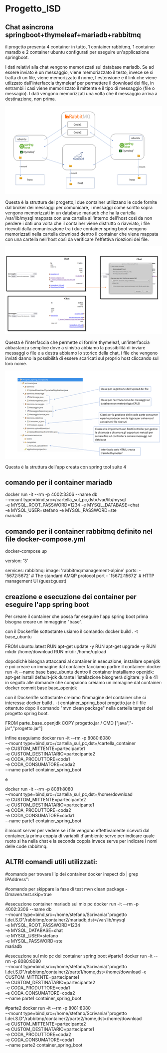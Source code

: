 # Progetto_ISD
## Chat asincrona springboot+thymeleaf+mariadb+rabbitmq
il progetto presenta 4 container in tutto, 1 container rabbitmq, 1 container maradb e 2 container ubuntu configurati per eseguire un'applicazione springboot.

I dati relativi alla chat vengono memorizzati sul database mariadb. Se ad essere inviato è un messaggio, viene memoriazzato il testo, invece se si tratta di un file, viene memorizzato il nome, l'estensione e il link che viene utlizzato dall'interfaccia thymeleaf per permettere il download dei file, in entrambi i casi viene memorizzato il mittente e il tipo di messaggio (file o messagio). I dati vengono memorizzati una volta che il messaggio arriva a destinazione, non prima.


![alt text](https://github.com/stefano-colombo/progetto_ISD/blob/main/immagini/struttura_progetto.png)

Questa è la struttura del progetto,i due container utilizzano le code fornite dal broker dei messaggi per comunicare, i messaggi come scritto sopra vengono memorizzati in un database mariadb che ha la cartella /var/lib/mysql mappata con una cartella all'interno dell'host così da non perdere i dati una volta che il container viene distrutto o riavviato, i file ricevuti dalla comunicazione tra i due container spring boot vengono memorizzati nella cartella download dentro il container che viene mappata con una cartella nell'host così da verificare l'effettiva ricezioni dei file.

![alt_text](https://github.com/stefano-colombo/progetto_ISD/blob/main/immagini/chat_spring_boot.png)

Questa è l'interfaccia che permette di fornire thymeleaf, un'interfaccia abbastanza semplice dove a sinistra abbiamo la possibilità di inviare messaggi o file e a destra abbiamo lo storico della chat, i file che vengono inviati danno la possibilità di essere scaricati sul proprio host cliccando sul loro nome.

![alt_text](https://github.com/stefano-colombo/progetto_ISD/blob/main/immagini/struttura_app.png)

Questa è la struttura dell'app creata con spring tool suite 4

## comando per il container mariadb
docker run -it  --rm -p 4002:3306 --name db \
--mount type=bind,src=/cartella_sul_pc,dst=/var/lib/mysql \
-e MYSQL_ROOT_PASSWORD=1234 -e MYSQL_DATABASE=chat \
-e MYSQL_USER=stefano -e MYSQL_PASSWORD=ste \
mariadb

## comando per il container rabbitmq definito nel file docker-compose.yml
docker-compose up

version: '3'  

services:
  rabbitmq:
    image: 'rabbitmq:management-alpine'
    ports:
      - '5672:5672'     # The standard AMQP protocol port
      - '15672:15672'   # HTTP management UI (guest:guest)


## creazione e esecuzione dei container per eseguire l'app spring boot
Per creare il container che possa far eseguire l'app spring boot prima bisogna creare un immaggine "base".

con il Dockerfile sottostante usiamo il comando: docker build . -t base_ubuntu

FROM ubuntu:latest
RUN apt-get update -y
RUN apt-get upgrade -y
RUN mkdir /home/download
RUN mkdir /home/upload

dopodichè bisogna attaccarsi al container in esecuzione, installare openjdk e poi creare un immagine dal container
facciamo partire il container: docker run -it --name base base_ubuntu
dentro il container installiamo openjdk: apt-get install default-jdk 
	durante l'istallazione bisognerà digitare: y 8 e 41 in seguito alle domande che compaiono
creiamo un immagine dal container: docker commit base base_openjdk

con il Dockerifle sottostante creiamo l'immagine del container che ci interessa: docker build . -t container_spring_boot
progetto.jar è il file ottentuto dopo il comando "mvn clean package" nella cartella target del progetto spring boot.


FROM parte_base_openjdk
COPY progetto.jar /
CMD ["java","-jar","progetto.jar"]

infine eseguiamo
docker run -it --rm -p 8080:8080  \
--mount type=bind,src=/cartella_sul_pc,dst=/cartella_container \
-e CUSTOM_MITTENTE=partecipante1 \
-e CUSTOM_DESTINATARIO=partecipante2 \
-e CODA_PRODUTTORE=coda1 \
-e CODA_CONSUMATORE=coda2 \
--name parte1 container_spring_boot

e

docker run -it --rm -p 8081:8080  \
--mount type=bind,src=/cartella_sul_pc,dst=/home/download \
-e CUSTOM_MITTENTE=partecipante2 \
-e CUSTOM_DESTINATARIO=partecipante1 \
-e CODA_PRODUTTORE=coda2 \
-e CODA_CONSUMATORE=coda1 \
--name parte1 container_spring_boot


il mount server per vedere se i file vengono effettivamente ricevuti dal container,la prima coppia di variabili d'ambiente serve per indicare quale ruoto si ha nella chat e la seconda coppia invece serve per indicare i nomi delle code rabbitmq.


## ALTRI comandi utili utilizzati:

#comando per trovare l'ip dei container
docker inspect db | grep IPAddress\":

#comando per skippare la fase di test 
mvn clean package -Dmaven.test.skip=true

#esecuzione container mariadb sul mio pc
docker run -it  --rm -p 4002:3306 --name db \
--mount type=bind,src=/home/stefano/Scrivania/"progetto I.dei.S.D"/rabbitmp/container2/mariadb,dst=/var/lib/mysql \
-e MYSQL_ROOT_PASSWORD=1234 \
-e MYSQL_DATABASE=chat \
-e MYSQL_USER=stefano \
-e MYSQL_PASSWORD=ste \
mariadb

#esecuzione sul mio pc dei container spring boot
#parte1
docker run -it --rm -p 8080:8080 \
--mount type=bind,src=/home/stefano/Scrivania/"progetto I.dei.S.D"/rabbitmp/container2/parte1/home,dst=/home/download 
-e CUSTOM_MITTENTE=partecipante1 \
-e CUSTOM_DESTINATARIO=partecipante2 \
-e CODA_PRODUTTORE=coda1 \
-e CODA_CONSUMATORE=coda2 \
--name parte1 container_spring_boot


#parte2
docker run -it --rm -p 8081:8080 \
--mount type=bind,src=/home/stefano/Scrivania/"progetto I.dei.S.D"/rabbitmp/container2/parte2/home,dst=/home/download \
-e CUSTOM_MITTENTE=partecipante2 \
-e CUSTOM_DESTINATARIO=partecipante1 \
-e CODA_PRODUTTORE=coda2 \
-e CODA_CONSUMATORE=coda1 \
--name parte2 container_spring_boot



